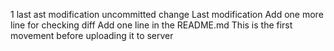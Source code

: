 1
last ast modification
uncommitted change
Last modification
Add one more line for checking diff
Add one line in the README.md
This is the first movement before uploading it to server
